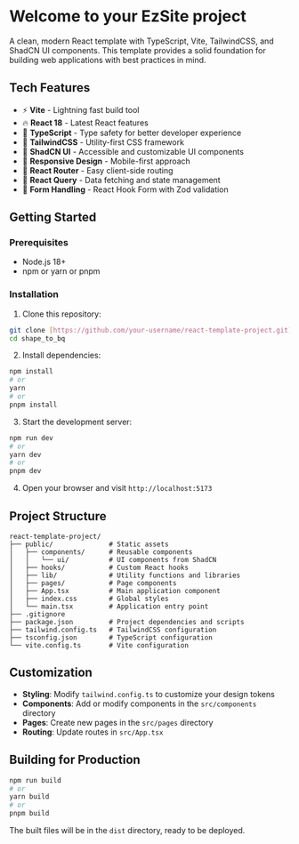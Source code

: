 # Welcome to your EzSite project

A clean, modern React template with TypeScript, Vite, TailwindCSS, and ShadCN UI components. This template provides a solid foundation for building web applications with best practices in mind.

## Tech Features

- ⚡️ **Vite** - Lightning fast build tool
- 🔥 **React 18** - Latest React features
- 🧩 **TypeScript** - Type safety for better developer experience
- 🎨 **TailwindCSS** - Utility-first CSS framework
- 🧰 **ShadCN UI** - Accessible and customizable UI components
- 📱 **Responsive Design** - Mobile-first approach
- 🧭 **React Router** - Easy client-side routing
- 🔄 **React Query** - Data fetching and state management
- 🧪 **Form Handling** - React Hook Form with Zod validation

## Getting Started

### Prerequisites

- Node.js 18+ 
- npm or yarn or pnpm

### Installation

1. Clone this repository:
```bash
git clone [https://github.com/your-username/react-template-project.git](https://github.com/shubhampathakk/shape_to_bq.git)
cd shape_to_bq
```

2. Install dependencies:
```bash
npm install
# or
yarn
# or
pnpm install
```

3. Start the development server:
```bash
npm run dev
# or
yarn dev
# or
pnpm dev
```

4. Open your browser and visit `http://localhost:5173`

## Project Structure

```
react-template-project/
├── public/              # Static assets
│   ├── components/      # Reusable components
│   │   └── ui/          # UI components from ShadCN
│   ├── hooks/           # Custom React hooks
│   ├── lib/             # Utility functions and libraries
│   ├── pages/           # Page components
│   ├── App.tsx          # Main application component
│   ├── index.css        # Global styles
│   └── main.tsx         # Application entry point
├── .gitignore
├── package.json         # Project dependencies and scripts
├── tailwind.config.ts   # TailwindCSS configuration
├── tsconfig.json        # TypeScript configuration
└── vite.config.ts       # Vite configuration
```

## Customization

- **Styling**: Modify `tailwind.config.ts` to customize your design tokens
- **Components**: Add or modify components in the `src/components` directory
- **Pages**: Create new pages in the `src/pages` directory
- **Routing**: Update routes in `src/App.tsx`

## Building for Production

```bash
npm run build
# or
yarn build
# or
pnpm build
```

The built files will be in the `dist` directory, ready to be deployed.
